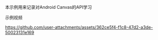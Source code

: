 本示例用来记录对Android Canvas的API学习



示例视频

https://github.com/user-attachments/assets/362ce5f4-f1c8-47d2-a3de-50023131e169

